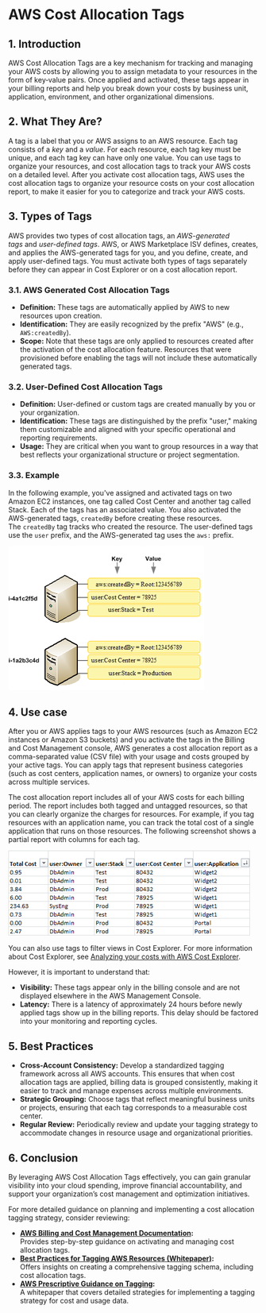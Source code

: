 # AWS Cost Allocation Tags

## 1. Introduction

AWS Cost Allocation Tags are a key mechanism for tracking and managing your AWS costs by allowing you to assign metadata to your resources in the form of key‐value pairs. Once applied and activated, these tags appear in your billing reports and help you break down your costs by business unit, application, environment, and other organizational dimensions.

## 2. What They Are?

A tag is a label that you or AWS assigns to an AWS resource. Each tag consists of a _key_ and a _value_. For each resource, each tag key must be unique, and each tag key can have only one value. You can use tags to organize your resources, and cost allocation tags to track your AWS costs on a detailed level. After you activate cost allocation tags, AWS uses the cost allocation tags to organize your resource costs on your cost allocation report, to make it easier for you to categorize and track your AWS costs.

## 3. Types of Tags

AWS provides two types of cost allocation tags, an _AWS-generated tags_ and _user-defined tags_. AWS, or AWS Marketplace ISV defines, creates, and applies the AWS-generated tags for you, and you define, create, and apply user-defined tags. You must activate both types of tags separately before they can appear in Cost Explorer or on a cost allocation report.

### 3.1. AWS Generated Cost Allocation Tags

- **Definition:** These tags are automatically applied by AWS to new resources upon creation.
- **Identification:** They are easily recognized by the prefix "AWS" (e.g., `AWS:createdBy`).
- **Scope:** Note that these tags are only applied to resources created after the activation of the cost allocation feature. Resources that were provisioned before enabling the tags will not include these automatically generated tags.

### 3.2. User-Defined Cost Allocation Tags

- **Definition:** User-defined or custom tags are created manually by you or your organization.
- **Identification:** These tags are distinguished by the prefix "user," making them customizable and aligned with your specific operational and reporting requirements.
- **Usage:** They are critical when you want to group resources in a way that best reflects your organizational structure or project segmentation.

### 3.3. Example

In the following example, you've assigned and activated tags on two Amazon EC2 instances, one tag called Cost Center and another tag called Stack. Each of the tags has an associated value. You also activated the AWS-generated tags, `createdBy` before creating these resources. The `createdBy` tag tracks who created the resource. The user-defined tags use the `user` prefix, and the AWS-generated tag uses the `aws:` prefix.

![allocation-tag](../_assets/allocation-tag.png)

## 4. Use case

After you or AWS applies tags to your AWS resources (such as Amazon EC2 instances or Amazon S3 buckets) and you activate the tags in the Billing and Cost Management console, AWS generates a cost allocation report as a comma-separated value (CSV file) with your usage and costs grouped by your active tags. You can apply tags that represent business categories (such as cost centers, application names, or owners) to organize your costs across multiple services.

The cost allocation report includes all of your AWS costs for each billing period. The report includes both tagged and untagged resources, so that you can clearly organize the charges for resources. For example, if you tag resources with an application name, you can track the total cost of a single application that runs on those resources. The following screenshot shows a partial report with columns for each tag.

![aws-cost-tags](../_assets/aws-cost-tags.png)

You can also use tags to filter views in Cost Explorer. For more information about Cost Explorer, see [Analyzing your costs with AWS Cost Explorer](https://docs.aws.amazon.com/cost-management/latest/userguide/ce-what-is.html).

However, it is important to understand that:

- **Visibility:** These tags appear only in the billing console and are not displayed elsewhere in the AWS Management Console.
- **Latency:** There is a latency of approximately 24 hours before newly applied tags show up in the billing reports. This delay should be factored into your monitoring and reporting cycles.

## 5. Best Practices

- **Cross-Account Consistency:** Develop a standardized tagging framework across all AWS accounts. This ensures that when cost allocation tags are applied, billing data is grouped consistently, making it easier to track and manage expenses across multiple environments.
- **Strategic Grouping:** Choose tags that reflect meaningful business units or projects, ensuring that each tag corresponds to a measurable cost center.
- **Regular Review:** Periodically review and update your tagging strategy to accommodate changes in resource usage and organizational priorities.

## 6. Conclusion

By leveraging AWS Cost Allocation Tags effectively, you can gain granular visibility into your cloud spending, improve financial accountability, and support your organization’s cost management and optimization initiatives.

For more detailed guidance on planning and implementing a cost allocation tagging strategy, consider reviewing:

- **[AWS Billing and Cost Management Documentation](https://docs.aws.amazon.com/awsaccountbilling/latest/aboutv2/cost-alloc-tags.html):**  
    Provides step-by-step guidance on activating and managing cost allocation tags.  
- **[Best Practices for Tagging AWS Resources (Whitepaper)](https://docs.aws.amazon.com/whitepapers/latest/tagging-best-practices/cost-allocation-tags.html):**  
    Offers insights on creating a comprehensive tagging schema, including cost allocation tags.  
- **[AWS Prescriptive Guidance on Tagging](https://docs.aws.amazon.com/pdfs/prescriptive-guidance/latest/cost-allocation-tagging/cost-allocation-tagging.pdf):**  
    A whitepaper that covers detailed strategies for implementing a tagging strategy for cost and usage data.  